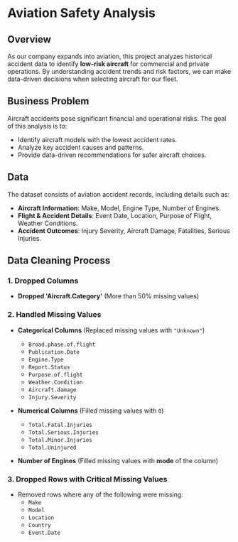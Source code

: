 # Aviation Safety Analysis

## Overview  
As our company expands into aviation, this project analyzes historical accident data to identify **low-risk aircraft** for commercial and private operations. By understanding accident trends and risk factors, we can make data-driven decisions when selecting aircraft for our fleet.

## Business Problem  
Aircraft accidents pose significant financial and operational risks. The goal of this analysis is to:
- Identify aircraft models with the lowest accident rates.  
- Analyze key accident causes and patterns.  
- Provide data-driven recommendations for safer aircraft choices.  

## Data  
The dataset consists of aviation accident records, including details such as:
- **Aircraft Information**: Make, Model, Engine Type, Number of Engines.  
- **Flight & Accident Details**: Event Date, Location, Purpose of Flight, Weather Conditions.  
- **Accident Outcomes**: Injury Severity, Aircraft Damage, Fatalities, Serious Injuries.   

## Data Cleaning Process

### 1. Dropped Columns
- **Dropped 'Aircraft.Category'** (More than 50% missing values)

### 2. Handled Missing Values
- **Categorical Columns** (Replaced missing values with `"Unknown"`)  
  - `Broad.phase.of.flight`  
  - `Publication.Date`  
  - `Engine.Type`  
  - `Report.Status`  
  - `Purpose.of.flight`  
  - `Weather.Condition`  
  - `Aircraft.damage`  
  - `Injury.Severity`  

- **Numerical Columns** (Filled missing values with `0`)  
  - `Total.Fatal.Injuries`  
  - `Total.Serious.Injuries`  
  - `Total.Minor.Injuries`  
  - `Total.Uninjured`  

- **Number of Engines** (Filled missing values with **mode** of the column)  

### 3. Dropped Rows with Critical Missing Values
- Removed rows where any of the following were missing:  
  - `Make`  
  - `Model`  
  - `Location`  
  - `Country`  
  - `Event.Date`  


